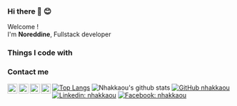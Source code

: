 ### Hi there 👋 😊
<p>Welcome !</br> I'm <strong>Noreddine</strong>, Fullstack developer 
<h3>Things I code with</h3>
<p>
<!--   <img alt="React" src="https://upload.wikimedia.org/wikipedia/commons/thumb/a/a7/React-icon.svg/1024px-React-icon.svg.png" />
  <img alt="React" src="https://upload.wikimedia.org/wikipedia/commons/thumb/a/a7/React-icon.svg/1024px-React-icon.svg.png" />
  <img alt="React" src="https://upload.wikimedia.org/wikipedia/commons/thumb/a/a7/React-icon.svg/1024px-React-icon.svg.png" />
  <img alt="React" src="https://upload.wikimedia.org/wikipedia/commons/thumb/a/a7/React-icon.svg/1024px-React-icon.svg.png" />
  <img alt="React" src="https://upload.wikimedia.org/wikipedia/commons/thumb/a/a7/React-icon.svg/1024px-React-icon.svg.png" />
  <img alt="React" src="https://upload.wikimedia.org/wikipedia/commons/thumb/a/a7/React-icon.svg/1024px-React-icon.svg.png" />
  <img alt="React" src="https://upload.wikimedia.org/wikipedia/commons/thumb/a/a7/React-icon.svg/1024px-React-icon.svg.png" /> -->
</p>
<h3>Contact me </h3>

<a target="_blank" href="https://api.whatsapp.com/send?phone=+212659281381">
  <img align="left" alt="Whatsapp" width="22px" src="https://cdn.jsdelivr.net/npm/simple-icons@v3/icons/whatsapp.svg" />
</a>
<a target="_blank" href="https://www.instagram.com/king_nour9/">
  <img align="left" alt="Instagram" width="22px" src="https://cdn.jsdelivr.net/npm/simple-icons@v3/icons/instagram.svg" />
</a>

<a target="_blank" href="mailto:noureddine.hak@gmail.com">
  <img align="left" alt="Gmail" width="22px" src="https://cdn.jsdelivr.net/npm/simple-icons@v3/icons/gmail.svg" />
</a>
<a target="_blank" href="https://fb.com/nhakkaou">
  <img align="left" alt="Facebook" width="22px" src="https://cdn.jsdelivr.net/npm/simple-icons@v3/icons/facebook.svg" />
</a>

[![Top Langs](https://github-readme-stats.vercel.app/api/top-langs/?username=nhakkaou&layout=compact&theme=merko)](https://github.com/nhakkaou/github-readme-stats)
![Nhakkaou's github stats](https://github-readme-stats.vercel.app/api?username=nhakkaou&show_icons=true&theme=merko )
[![GitHub nhakkaou](https://img.shields.io/github/followers/nhakkaou?label=follow&style=social)](https://github.com/nhakkaou)
[![Linkedin: nhakkaou](https://img.shields.io/badge/-nhakkaou-blue?style=flat-square&logo=Linkedin&logoColor=white&link=https://www.linkedin.com/in/noreddine-hakkaoui/)](https://www.linkedin.com/in/nhakkaou/)
[![Facebook: nhakkaou](https://img.shields.io/badge/-nhakkaou-blue?style=flat-square&logo=Linkedin&logoColor=white&link=https://www.facebook.com/nhakkaou)](https://www.facebook.com/nhakkaou)

<!--
**nhakkaou/nhakkaou** is a ✨ _special_ ✨ repository because its `README.md` (this file) appears on your GitHub profile.

Here are some ideas to get you started:
- 🔭 I’m currently working on ...
- 🌱 I’m currently learning ...
- 👯 I’m looking to collaborate on ...
- 🤔 I’m looking for help with ...
- 💬 Ask me about ...
- 📫 How to reach me: ...
- 😄 Pronouns: ...
- ⚡ Fun fact: ...
-->
